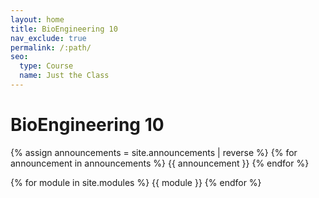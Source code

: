 ```yaml
---
layout: home
title: BioEngineering 10
nav_exclude: true
permalink: /:path/
seo:
  type: Course
  name: Just the Class
---
```


# BioEngineering 10

{% assign announcements = site.announcements | reverse %}
{% for announcement in announcements %}
{{ announcement }}
{% endfor %}

{% for module in site.modules %}
{{ module }}
{% endfor %}